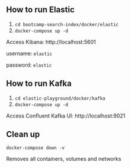 

## How to run Elastic
1. `cd bootcamp-search-index/docker/elastic`
2. `docker-compose up -d`

Access Kibana: http://localhost:5601

username: `elastic`

password: `elastic`

## How to run Kafka
1. `cd elastic-playground/docker/kafka`
2. `docker-compose up -d`

Access Confluent Kafka UI: http://localhost:9021

##  Clean up
`docker-compose down -v`

Removes all containers, volumes and networks